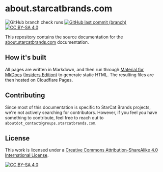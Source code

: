 # about.starcatbrands.com
![GitHub branch check runs](https://img.shields.io/github/check-runs/starcatbrands/about.starcatbrands.com/main)
 [![GitHub last commit (branch)](https://img.shields.io/github/last-commit/starcatbrands/about.starcatbrands.com/main)](https://github.com/starcatbrands/about.starcatbrands.com/commits/main/)
 [![CC BY-SA 4.0][cc-by-sa-shield]][cc-by-sa]

This repository contains the source documentation for the [about.starcatbrands.com](https://about.starcatbrands.com) documentation.

## How it's built
All pages are written in Markdown, and then run through [Material for MkDocs](https://squidfunk.github.io/mkdocs-material/) ([Insiders Edition](https://squidfunk.github.io/mkdocs-material/insiders/)) to generate static HTML. The resulting files are then hosted on Cloudflare Pages.

## Contributing
Since most of this documentation is specific to StarCat Brands projects, we're not actively searching for contributors. However, if you feel you have something to contribute, feel free to reach out to `aboutdot_contact@groups.starcatbrands.com`.

## License
This work is licensed under a
[Creative Commons Attribution-ShareAlike 4.0 International License][cc-by-sa].

[![CC BY-SA 4.0][cc-by-sa-image]][cc-by-sa]

[cc-by-sa]: http://creativecommons.org/licenses/by-sa/4.0/
[cc-by-sa-image]: https://licensebuttons.net/l/by-sa/4.0/88x31.png
[cc-by-sa-shield]: https://img.shields.io/badge/License-CC%20BY--SA%204.0-lightgrey.svg